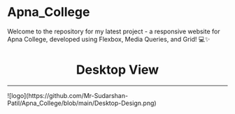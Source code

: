 # Apna_College
Welcome to the repository for my latest project - a responsive website for Apna College, developed using Flexbox, Media Queries, and Grid! 💻✨

<h1 align="Center">Desktop View</h1>
<hr/>
![logo](https://github.com/Mr-Sudarshan-Patil/Apna_College/blob/main/Desktop-Design.png)

